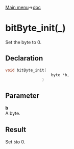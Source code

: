 [Main menu](../../Readme.md)->[doc](../bitByte-doc.md)

# bitByte_init(\_)

Set the byte to 0.

## **Declaration**

```C
void bitByte_init(
                    byte *b,
                )
```

## **Parameter**
**b**  
A byte.

## **Result**
Set `b`to 0.
